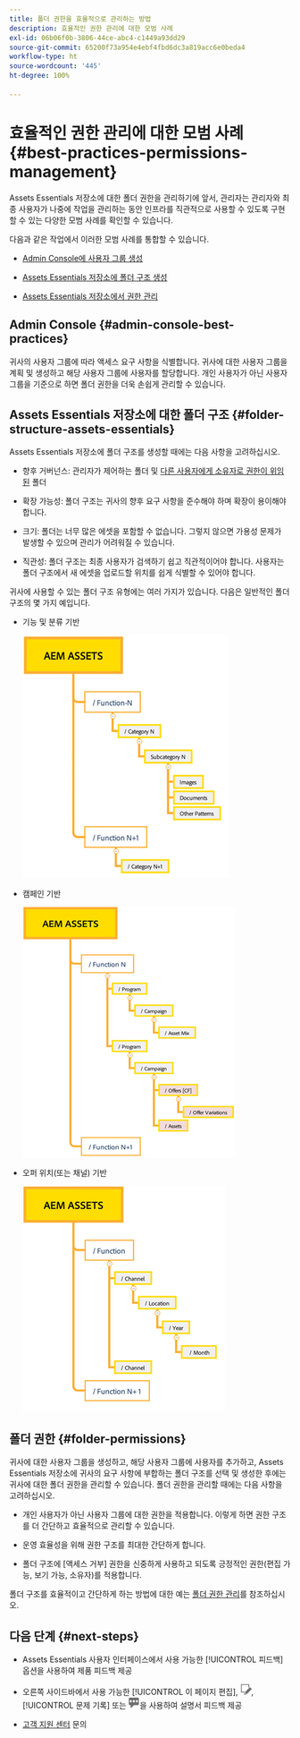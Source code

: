 ```yaml
---
title: 폴더 권한을 효율적으로 관리하는 방법
description: 효율적인 권한 관리에 대한 모범 사례
exl-id: 06b06f0b-3806-44ce-abc4-c1449a93dd29
source-git-commit: 65200f73a954e4ebf4fbd6dc3a819acc6e0beda4
workflow-type: ht
source-wordcount: '445'
ht-degree: 100%

---
```


# 효율적인 권한 관리에 대한 모범 사례 {#best-practices-permissions-management}

Assets Essentials 저장소에 대한 폴더 권한을 관리하기에 앞서, 관리자는 관리자와 최종 사용자가 나중에 작업을 관리하는 동안 인프라를 직관적으로 사용할 수 있도록 구현할 수 있는 다양한 모범 사례를 확인할 수 있습니다.

다음과 같은 작업에서 이러한 모범 사례를 통합할 수 있습니다.

* [Admin Console에 사용자 그룹 생성](#admin-console-best-practices)

* [Assets Essentials 저장소에 폴더 구조 생성](#folder-structure-assets-essentials)

* [Assets Essentials 저장소에서 권한 관리](#folder-permissions)

## Admin Console {#admin-console-best-practices}

귀사의 사용자 그룹에 따라 액세스 요구 사항을 식별합니다. 귀사에 대한 사용자 그룹을 계획 및 생성하고 해당 사용자 그룹에 사용자를 할당합니다. 개인 사용자가 아닌 사용자 그룹을 기준으로 하면 폴더 권한을 더욱 손쉽게 관리할 수 있습니다.

## Assets Essentials 저장소에 대한 폴더 구조 {#folder-structure-assets-essentials}

Assets Essentials 저장소에 폴더 구조를 생성할 때에는 다음 사항을 고려하십시오.

* 향후 거버넌스: 관리자가 제어하는 폴더 및 [다른 사용자에게 소유자로 권한이 위임된](manage-permissions.md##manage-permissions-folders) 폴더

* 확장 가능성: 폴더 구조는 귀사의 향후 요구 사항을 준수해야 하며 확장이 용이해야 합니다.

* 크기: 폴더는 너무 많은 에셋을 포함할 수 없습니다. 그렇지 않으면 가용성 문제가 발생할 수 있으며 관리가 어려워질 수 있습니다.

* 직관성: 폴더 구조는 최종 사용자가 검색하기 쉽고 직관적이어야 합니다. 사용자는 폴더 구조에서 새 에셋을 업로드할 위치를 쉽게 식별할 수 있어야 합니다.

귀사에 사용할 수 있는 폴더 구조 유형에는 여러 가지가 있습니다. 다음은 일반적인 폴더 구조의 몇 가지 예입니다.

* 기능 및 분류 기반

  ![기능 및 분류](assets/function-categorization.png)

* 캠페인 기반

  ![캠페인 기반](assets/campaign-based.png)

* 오퍼 위치(또는 채널) 기반

  ![오퍼 위치 기반](assets/offer-location.png)


## 폴더 권한 {#folder-permissions}

귀사에 대한 사용자 그룹을 생성하고, 해당 사용자 그룹에 사용자를 추가하고, Assets Essentials 저장소에 귀사의 요구 사항에 부합하는 폴더 구조를 선택 및 생성한 후에는 귀사에 대한 폴더 권한을 관리할 수 있습니다. 폴더 권한을 관리할 때에는 다음 사항을 고려하십시오.

* 개인 사용자가 아닌 사용자 그룹에 대한 권한을 적용합니다. 이렇게 하면 권한 구조를 더 간단하고 효율적으로 관리할 수 있습니다.

* 운영 효율성을 위해 권한 구조를 최대한 간단하게 합니다.

* 폴더 구조에 [액세스 거부] 권한을 신중하게 사용하고 되도록 긍정적인 권한(편집 가능, 보기 가능, 소유자)를 적용합니다.

폴더 구조를 효율적이고 간단하게 하는 방법에 대한 예는 [폴더 권한 관리](manage-permissions.md##manage-permissions-folders)를 참조하십시오.

## 다음 단계 {#next-steps}

* Assets Essentials 사용자 인터페이스에서 사용 가능한 [!UICONTROL 피드백] 옵션을 사용하여 제품 피드백 제공

* 오른쪽 사이드바에서 사용 가능한 [!UICONTROL 이 페이지 편집], ![페이지 편집](assets/do-not-localize/edit-page.png), [!UICONTROL 문제 기록] 또는 ![GitHub 문제 생성](assets/do-not-localize/github-issue.png)을 사용하여 설명서 피드백 제공

* [고객 지원 센터](https://experienceleague.adobe.com/?support-solution=General#support) 문의
